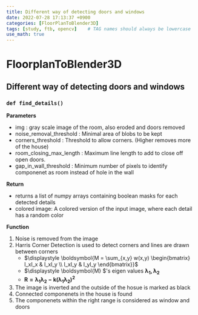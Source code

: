 ```yaml
---
title: Different way of detecting doors and windows
date: 2022-07-28 17:13:37 +0900
categories: [FloorPlanToBlender3D]
tags: [study, ftb, opencv]    # TAG names should always be lowercase
use_math: true
---
```


# **FloorplanToBlender3D** 

## **Different way of detecting doors and windows**

### **`def find_details()`**

**Parameters**
- img : gray scale image of the room, also eroded and doors removed
- noise_removal_threshold : Minimal area of blobs to be kept
- corners_threshold : Threshold to allow corners. (Higher removes more of the house) 
- room_closing_max_length : Maximum line length to add to close off open doors.
- gap_in_wall_threshold : Minimum number of pixels to identify componenet as room instead of hole in the wall

**Return**
- returns a list of numpy arrays containing boolean masks for each detected details
- colored image: A colored version of the input image, where each detail has a random color

**Function**
1. Noise is removed from the image
2. Harris Corner Detection is used to detect corners and lines are drawn between corners
   - $\displaystyle \boldsymbol{M = \sum_{x,y} w(x,y) \begin{bmatrix} I_xI_x & I_xI_y \\ I_xI_y & I_yI_y \end{bmatrix}}$
   - $\displaystyle \boldsymbol{M} $'s eigen values $\displaystyle \boldsymbol{\lambda_1, \lambda_2}$
   - $\displaystyle \boldsymbol{ R = \lambda_1\lambda_2 - k(\lambda_1\lambda_2)^2 }$
3. The image is inverted and the outside of the hosue is marked as black
4. Connected componenets in the house is found
5. The componenets within the right range is considered as window and doors